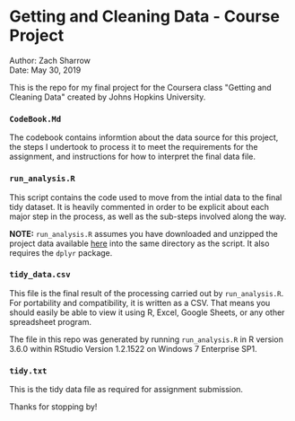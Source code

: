 # Getting and Cleaning Data - Course Project  
Author: Zach Sharrow  
Date: May 30, 2019

This is the repo for my final project for the Coursera class "Getting and
Cleaning Data" created by Johns Hopkins University. 

### `CodeBook.Md`  
  
The codebook contains informtion about the data source for this project, the
steps I undertook to process it to meet the requirements for the assignment, and
instructions for how to interpret the final data file.  
  
### `run_analysis.R`  
  
This script contains the code used to move from the intial data 
to the final tidy dataset. It is heavily commented in order to be explicit about
each major step in the process, as well as the sub-steps involved along the way. 

**NOTE:** `run_analysis.R` assumes you have downloaded and unzipped the project 
data available 
[here](https://d396qusza40orc.cloudfront.net/getdata%2Fprojectfiles%2FUCI%20HAR%20Dataset.zip)
into the same directory as the script. It also requires the `dplyr` package.  
  
### `tidy_data.csv`  
  
This file is the final result of the processing carried out by `run_analysis.R`.
For portability and compatibility, it is written as a CSV. That means you should
easily be able to view it using R, Excel, Google Sheets, or any other 
spreadsheet program.  
  
The file in this repo was generated by running `run_analysis.R` in R version
3.6.0 within RStudio Version 1.2.1522 on Windows 7 Enterprise SP1.  
  
### `tidy.txt`  
  
This is the tidy data file as required for assignment submission.  
  
Thanks for stopping by!  
  

